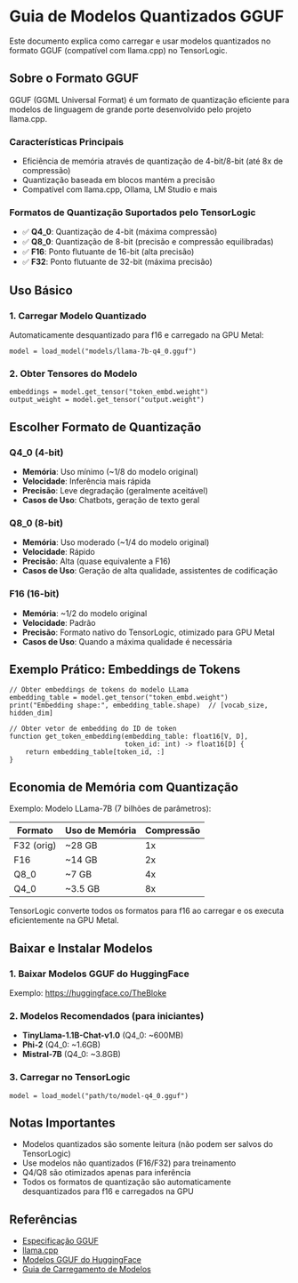 # Guia de Modelos Quantizados GGUF

Este documento explica como carregar e usar modelos quantizados no formato GGUF (compatível com llama.cpp) no TensorLogic.

## Sobre o Formato GGUF

GGUF (GGML Universal Format) é um formato de quantização eficiente para modelos de linguagem de grande porte desenvolvido pelo projeto llama.cpp.

### Características Principais

- Eficiência de memória através de quantização de 4-bit/8-bit (até 8x de compressão)
- Quantização baseada em blocos mantém a precisão
- Compatível com llama.cpp, Ollama, LM Studio e mais

### Formatos de Quantização Suportados pelo TensorLogic

- ✅ **Q4_0**: Quantização de 4-bit (máxima compressão)
- ✅ **Q8_0**: Quantização de 8-bit (precisão e compressão equilibradas)
- ✅ **F16**: Ponto flutuante de 16-bit (alta precisão)
- ✅ **F32**: Ponto flutuante de 32-bit (máxima precisão)

## Uso Básico

### 1. Carregar Modelo Quantizado

Automaticamente desquantizado para f16 e carregado na GPU Metal:

```tensorlogic
model = load_model("models/llama-7b-q4_0.gguf")
```

### 2. Obter Tensores do Modelo

```tensorlogic
embeddings = model.get_tensor("token_embd.weight")
output_weight = model.get_tensor("output.weight")
```

## Escolher Formato de Quantização

### Q4_0 (4-bit)

- **Memória**: Uso mínimo (~1/8 do modelo original)
- **Velocidade**: Inferência mais rápida
- **Precisão**: Leve degradação (geralmente aceitável)
- **Casos de Uso**: Chatbots, geração de texto geral

### Q8_0 (8-bit)

- **Memória**: Uso moderado (~1/4 do modelo original)
- **Velocidade**: Rápido
- **Precisão**: Alta (quase equivalente a F16)
- **Casos de Uso**: Geração de alta qualidade, assistentes de codificação

### F16 (16-bit)

- **Memória**: ~1/2 do modelo original
- **Velocidade**: Padrão
- **Precisão**: Formato nativo do TensorLogic, otimizado para GPU Metal
- **Casos de Uso**: Quando a máxima qualidade é necessária

## Exemplo Prático: Embeddings de Tokens

```tensorlogic
// Obter embeddings de tokens do modelo LLama
embedding_table = model.get_tensor("token_embd.weight")
print("Embedding shape:", embedding_table.shape)  // [vocab_size, hidden_dim]

// Obter vetor de embedding do ID de token
function get_token_embedding(embedding_table: float16[V, D],
                             token_id: int) -> float16[D] {
    return embedding_table[token_id, :]
}
```

## Economia de Memória com Quantização

Exemplo: Modelo LLama-7B (7 bilhões de parâmetros):

| Formato    | Uso de Memória | Compressão |
|------------|----------------|------------|
| F32 (orig) | ~28 GB         | 1x         |
| F16        | ~14 GB         | 2x         |
| Q8_0       | ~7 GB          | 4x         |
| Q4_0       | ~3.5 GB        | 8x         |

TensorLogic converte todos os formatos para f16 ao carregar e os executa eficientemente na GPU Metal.

## Baixar e Instalar Modelos

### 1. Baixar Modelos GGUF do HuggingFace

Exemplo: https://huggingface.co/TheBloke

### 2. Modelos Recomendados (para iniciantes)

- **TinyLlama-1.1B-Chat-v1.0** (Q4_0: ~600MB)
- **Phi-2** (Q4_0: ~1.6GB)
- **Mistral-7B** (Q4_0: ~3.8GB)

### 3. Carregar no TensorLogic

```tensorlogic
model = load_model("path/to/model-q4_0.gguf")
```

## Notas Importantes

- Modelos quantizados são somente leitura (não podem ser salvos do TensorLogic)
- Use modelos não quantizados (F16/F32) para treinamento
- Q4/Q8 são otimizados apenas para inferência
- Todos os formatos de quantização são automaticamente desquantizados para f16 e carregados na GPU

## Referências

- [Especificação GGUF](https://github.com/ggerganov/ggml/blob/master/docs/gguf.md)
- [llama.cpp](https://github.com/ggerganov/llama.cpp)
- [Modelos GGUF do HuggingFace](https://huggingface.co/TheBloke)
- [Guia de Carregamento de Modelos](model_loading.md)
